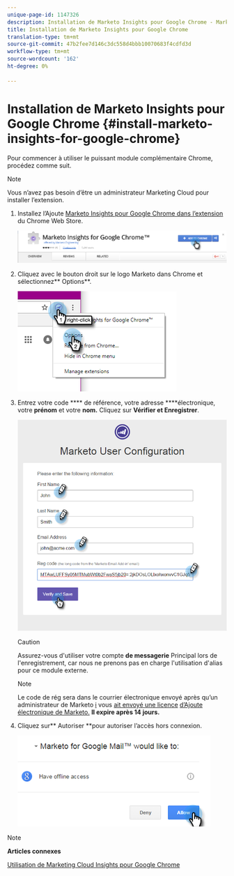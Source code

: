 ```yaml
---
unique-page-id: 1147326
description: Installation de Marketo Insights pour Google Chrome - Marketo Docs - Documentation du produit
title: Installation de Marketo Insights pour Google Chrome
translation-type: tm+mt
source-git-commit: 47b2fee7d146c3dc558d4bbb10070683f4cdfd3d
workflow-type: tm+mt
source-wordcount: '162'
ht-degree: 0%

---
```



# Installation de Marketo Insights pour Google Chrome {#install-marketo-insights-for-google-chrome}

Pour commencer à utiliser le puissant module complémentaire Chrome, procédez comme suit.

>[!NOTE]
>
>Vous n’avez pas besoin d’être un administrateur Marketing Cloud pour installer l’extension.

1. Installez l’Ajoute [Marketo Insights pour Google Chrome dans l’extension](https://chrome.google.com/webstore/detail/marketo-for-google-mail/jjkfbhajlmoeegbjgjipliamplidmbjb) du Chrome Web Store.

   ![](assets/image2015-10-5-10-3a24-3a7.png)

1. Cliquez avec le bouton droit sur le logo Marketo dans Chrome et sélectionnez** Options**.

   ![](assets/two.png)

1. Entrez votre code **** de référence, votre adresse ****&#x200B;électronique, votre **prénom** et votre **nom.** Cliquez sur **Vérifier et Enregistrer**.

   ![](assets/three.png)

   >[!CAUTION]
   >
   >Assurez-vous d&#39;utiliser votre compte **de messagerie** Principal lors de l&#39;enregistrement, car nous ne prenons pas en charge l&#39;utilisation d&#39;alias pour ce module externe.

   >[!NOTE]
   >
   >Le code de rég sera dans le courrier électronique envoyé après qu’un administrateur de Marketo [i](http://docs.marketo.com/pages/viewpage.action?pageid=7510848) vous [ait envoyé une licence](../../../product-docs/marketo-sales-insight/msi-outlook-plugin/issue-a-marketo-email-add-in-license.md) [d’Ajoute électronique de Marketo.](http://docs.marketo.com/pages/viewpage.action?pageid=7510848) **Il expire après 14 jours.**

1. Cliquez sur** Autoriser **pour autoriser l’accès hors connexion.

   ![](assets/image2015-10-5-10-3a34-3a1.png)

>[!NOTE]
>
>**Articles connexes**
>
>[Utilisation de Marketing Cloud Insights pour Google Chrome](using-marketo-insights-for-google-chrome.md)

